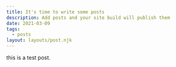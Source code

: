 ```yaml
---
title: It's time to write some posts
description: Add posts and your site build will publish them
date: 2021-03-09
tags:
  - posts
layout: layouts/post.njk
---
```


this is a test post. 